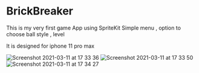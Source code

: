 # BrickBreaker
This is my very first game App using SpriteKit
Simple menu , option to choose ball style , level

It is designed for iphone 11 pro max



![Screenshot 2021-03-11 at 17 33 36](https://user-images.githubusercontent.com/30012737/110829671-4b96af00-8290-11eb-92d7-170a50f57a62.png)
![Screenshot 2021-03-11 at 17 33 50](https://user-images.githubusercontent.com/30012737/110829678-4df90900-8290-11eb-9ab1-66fb4d307dd0.png)
![Screenshot 2021-03-11 at 17 34 27](https://user-images.githubusercontent.com/30012737/110829689-4fc2cc80-8290-11eb-8d9d-923b0f071967.png)


